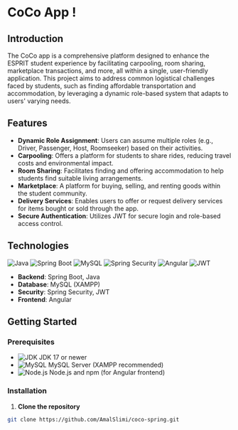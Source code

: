 # CoCo App !

## Introduction

The CoCo app is a comprehensive platform designed to enhance the ESPRIT student experience by facilitating carpooling, room sharing, marketplace transactions, and more, all within a single, user-friendly application. This project aims to address common logistical challenges faced by students, such as finding affordable transportation and accommodation, by leveraging a dynamic role-based system that adapts to users' varying needs.

## Features

- **Dynamic Role Assignment**: Users can assume multiple roles (e.g., Driver, Passenger, Host, Roomseeker) based on their activities.
- **Carpooling**: Offers a platform for students to share rides, reducing travel costs and environmental impact.
- **Room Sharing**: Facilitates finding and offering accommodation to help students find suitable living arrangements.
- **Marketplace**: A platform for buying, selling, and renting goods within the student community.
- **Delivery Services**: Enables users to offer or request delivery services for items bought or sold through the app.
- **Secure Authentication**: Utilizes JWT for secure login and role-based access control.

## Technologies

![Java](https://img.shields.io/badge/Java-ED8B00?style=flat-square&logo=java&logoColor=white)
![Spring Boot](https://img.shields.io/badge/Spring_Boot-6DB33F?style=flat-square&logo=spring-boot)
![MySQL](https://img.shields.io/badge/MySQL-00000F?style=flat-square&logo=mysql&logoColor=white)
![Spring Security](https://img.shields.io/badge/Spring_Security-6DB33F?style=flat-square&logo=spring-security&logoColor=white)
![Angular](https://img.shields.io/badge/Angular-DD0031?style=flat-square&logo=angular&logoColor=white)
![JWT](https://img.shields.io/badge/JWT-black?style=flat-square&logo=JSON%20web%20tokens)

- **Backend**: Spring Boot, Java
- **Database**: MySQL (XAMPP)
- **Security**: Spring Security, JWT
- **Frontend**: Angular

## Getting Started

### Prerequisites

- ![JDK](https://img.shields.io/badge/JDK-17+-blue.svg?style=flat-square) JDK 17 or newer
- ![MySQL](https://img.shields.io/badge/MySQL_Server-XAMPP-blue.svg?style=flat-square) MySQL Server (XAMPP recommended)
- ![Node.js](https://img.shields.io/badge/Node.js-npm-blue.svg?style=flat-square) Node.js and npm (for Angular frontend)

### Installation

1. **Clone the repository**
```sh
git clone https://github.com/AmalSlimi/coco-spring.git
